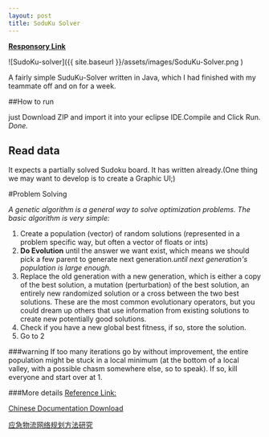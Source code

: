 ```yaml
---
layout: post
title: SoduKu Solver
---
```


[**Responsory Link**](https://github.com/ZhuFengdaaa/SoduKu-Solver)

![SudoKu-solver]({{ site.baseurl }}/assets/images/SoduKu-Solver.png )

A fairly simple SuduKu-Solver written in Java, which I had finished with my teammate off and on for a week.
	
##How to run

just Download ZIP and import it into your eclipse IDE.Compile and Click Run. _Done._ 

## Read data
It expects a partially solved Sudoku board. It has written already.(One thing we may want to develop is to create a Graphic 
UI;)

#Problem Solving

*A genetic algorithm is a general way to solve optimization problems. The basic algorithm is very simple:*

1. Create a population (vector) of random solutions (represented in a problem specific way, but often a vector of floats or ints)
2. **Do Evolution** until the answer we want exist,
which means we should pick a few parent to generate next generation.*until next generation's population is large enough.*
3. Replace the old generation with a new generation, which is either a copy of the best solution, a mutation (perturbation) of the best solution, an entirely new randomized solution or a cross between the two best solutions. These are the most common evolutionary operators, but you could dream up others that use information from existing solutions to create new potentially good solutions.
4. Check if you have a new global best fitness, if so, store the solution.
5. Go to 2

###warning
If too many iterations go by without improvement, the entire population might be stuck in a local minimum (at the bottom of a local valley, with a possible chasm somewhere else, so to speak). If so, kill everyone and start over at 1.

###More details
[Reference Link:](http://fendrich.se/blog/2010/05/05/solving-sudoku-with-genetic-algorithms/ "Reference Link")

[Chinese Documentation Download](https://github.com/ZhuFengdaaa/SoduKu-Solver/raw/master/%E9%81%97%E4%BC%A0%E7%AE%97%E6%B3%95%E6%B1%82%E8%A7%A3%E4%B9%9D%E5%AE%AB%E6%A0%BC%E6%95%B0%E7%8B%AC.docx)

[应急物流网络规划方法研究](\files\Note\应急物流网络规划方法研究.pdf)